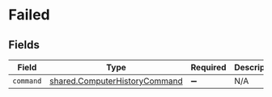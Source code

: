 # Failed


## Fields

| Field                                                                                 | Type                                                                                  | Required                                                                              | Description                                                                           |
| ------------------------------------------------------------------------------------- | ------------------------------------------------------------------------------------- | ------------------------------------------------------------------------------------- | ------------------------------------------------------------------------------------- |
| `command`                                                                             | [shared.ComputerHistoryCommand](../../../sdk/models/shared/computerhistorycommand.md) | :heavy_minus_sign:                                                                    | N/A                                                                                   |